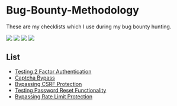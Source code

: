 # Bug-Bounty-Methodology
These are my checklists which I use during my bug bounty hunting.

![](https://img.shields.io/github/issues/tuhin1729/Bug-Bounty-Methodology)
![](https://img.shields.io/github/forks/tuhin1729/Bug-Bounty-Methodology)
![](https://img.shields.io/github/stars/tuhin1729/Bug-Bounty-Methodology)
![](https://img.shields.io/github/last-commit/tuhin1729/Bug-Bounty-Methodology)

## List
- [Testing 2 Factor Authentication](https://github.com/tuhin1729/Bug-Bounty-Methodology/blob/main/2FA.md)
- [Captcha Bypass](https://github.com/tuhin1729/Bug-Bounty-Methodology/blob/main/Captcha.md)
- [Bypassing CSRF Protection](https://github.com/tuhin1729/Bug-Bounty-Methodology/blob/main/CSRF.md)
- [Testing Password Reset Functionality](https://github.com/tuhin1729/Bug-Bounty-Methodology/blob/main/PasswordReset.md)
- [Bypassing Rate Limit Protection](https://github.com/tuhin1729/Bug-Bounty-Methodology/blob/main/RateLimit.md)
